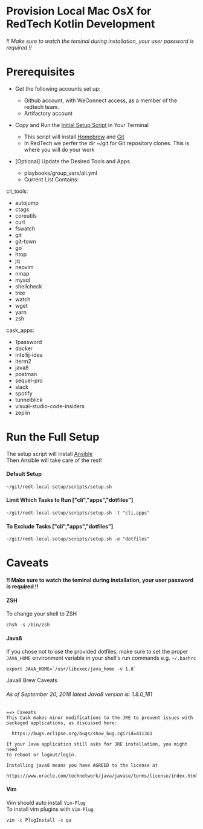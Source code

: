 Provision Local Mac OsX for RedTech Kotlin Development
=====================================
###### !! Make sure to watch the teminal during installation, your user password is required !! 
# Prerequisites  
  * Get the following accounts set up:  
      * Github account, with WeConnect access, as a member of the redtech team.  
      * Artifactory account  

  * Copy and Run the [Initial Setup Script](https://github.com/WeConnect/redt-local-setup/blob/master/scripts/initial-setup.sh) in Your Terminal 
      * This script will install [Homebrew](https://brew.sh/) and [Git](https://git-scm.com/)
      * In RedTech we perfer the dir ~/git for Git repository clones. This is where you will do your work  
  * [Optional] Update the Desired Tools and Apps  
    *  playbooks/group_vars/all.yml 
    *  Current List Contains:  

 cli_tools:
  - autojump
  - ctags
  - coreutils
  - curl 
  - fswatch
  - git
  - git-town
  - go
  - htop
  - jq
  - neovim
  - nmap
  - mysql
  - shellcheck
  - tree
  - watch
  - wget
  - yarn
  - zsh

cask_apps:
  - 1password
  - docker
  - intellij-idea
  - iterm2
  - java8
  - postman
  - sequel-pro
  - slack
  - spotify
  - tunnelblick
  - visual-studio-code-insiders
  - zeplin

# Run the Full Setup
The setup script will install [Ansible](https://www.ansible.com/overview/how-ansible-works)  
Then Ansible will take care of the rest!

#### Default Setup
  `~/git/redt-local-setup/scripts/setup.sh`

#### Limit Which Tasks to Run  ["cli","apps","dotfiles"]
  `~/git/redt-local-setup/scripts/setup.sh -t "cli,apps"`

#### To Exclude Tasks ["cli","apps","dotfiles"]
  `~/git/redt-local-setup/scripts/setup.sh -e "dotfiles"`
  

# Caveats
#### !! Make sure to watch the teminal during installation, your user password is required !! 

#### ZSH
To change your shell to ZSH
```shell_session 
chsh -s /bin/zsh
```  

#### Java8
If you chose not to use the provided dotfiles, make sure to set the proper `JAVA_HOME` environment variable in your shell's run commands e.g. `~/.bashrc` 
```
export JAVA_HOME=`/usr/libexec/java_home -v 1.8`
```
Java8 Brew Caveats 
###### As of September 20, 2018 latest Java8 version is: 1.8.0_181
```term
==> Caveats
This Cask makes minor modifications to the JRE to prevent issues with
packaged applications, as discussed here:

  https://bugs.eclipse.org/bugs/show_bug.cgi?id=411361

If your Java application still asks for JRE installation, you might need
to reboot or logout/login.

Installing java8 means you have AGREED to the license at
  https://www.oracle.com/technetwork/java/javase/terms/license/index.html
```

#### Vim
Vim should auto install `Vim-Plug`   
To install vim plugins with `Vim-Plug`
```
vim -c PlugInstall -c qa
```
